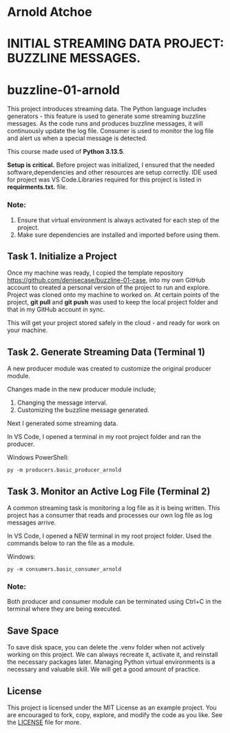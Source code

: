 # Arnold Atchoe
# INITIAL STREAMING DATA PROJECT: BUZZLINE MESSAGES.

# buzzline-01-arnold


This project introduces streaming data. 
The Python language includes generators - this feature is used to generate some streaming buzzline messages. 
As the code runs and produces buzzline messages, it will continuously update the log file. 
Consumer is used to monitor the log file and alert us when a special message is detected. 

This course made used of **Python 3.13.5**. 

**Setup is critical.** Before project was initialized, I ensured that the needed software,dependencies and other resources are setup correctly. IDE used for project was VS Code.Libraries required for this project is listed in **requirments.txt.** file.

### Note:

1. Ensure that virtual environment is always activated for each step of the project.
2. Make sure dependencies are installed and imported before using them.

## Task 1. Initialize a Project

Once my machine was ready, I copied the template repository https://github.com/denisecase/buzzline-01-case, into my own GitHub account  to created a personal version of the project to run and explore. Project was cloned onto my machine to worked on. At certain points of the project, **git pull** and **git push** was used to keep the local project folder and that in my GitHub account in sync.

This will get your project stored safely in the cloud - and ready for work on your machine. 

## Task 2. Generate Streaming Data (Terminal 1)
A new producer module was created to customize the original producer module.

Changes made in the new producer module include;
1. Changing the message interval.
2. Customizing the buzzline message generated.

Next I generated some streaming data. 

In VS Code, I opened a terminal in my root project folder and ran the producer.
 
Windows PowerShell:

```shell
py -m producers.basic_producer_arnold
```

## Task 3. Monitor an Active Log File (Terminal 2)

A common streaming task is monitoring a log file as it is being written. 
This project has a consumer that reads and processes our own log file as log messages arrive. 

In VS Code, I opened a NEW terminal in my root project folder. 
Used the commands below to ran the file as a module. 

Windows:
```shell
py -m consumers.basic_consumer_arnold
```

### Note:
Both producer and consumer module can be terminated using Ctrl+C in the terminal where they are being executed.

## Save Space
To save disk space, you can delete the .venv folder when not actively working on this project.
We can always recreate it, activate it, and reinstall the necessary packages later. 
Managing Python virtual environments is a necessary and valuable skill. 
We will get a good amount of practice. 

## License
This project is licensed under the MIT License as an example project. 
You are encouraged to fork, copy, explore, and modify the code as you like. 
See the [LICENSE](LICENSE.txt) file for more.
